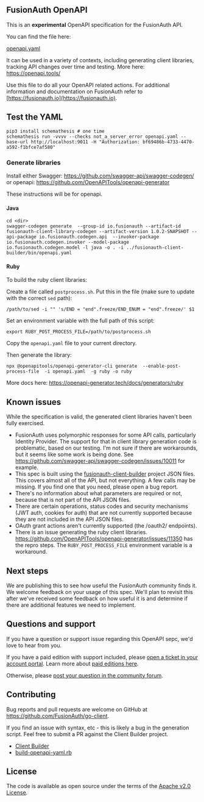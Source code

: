 ## FusionAuth OpenAPI

This is an **experimental** OpenAPI specification for the FusionAuth API.

You can find the file here:

[openapi.yaml](https://github.com/FusionAuth/fusionauth-openapi/blob/main/openapi.yaml)

It can be used in a variety of contexts, including generating client libraries, tracking API changes over time and testing. More here: https://openapi.tools/

Use this file to do all your OpenAPI related actions. For additional information and documentation on FusionAuth refer to [https://fusionauth.io](https://fusionauth.io).

## Test the YAML

```
pip3 install schemathesis # one time
schemathesis run -vvvv --checks not_a_server_error openapi.yaml --base-url http://localhost:9011 -H "Authorization: bf69486b-4733-4470-a592-f1bfce7af580" 
```

### Generate libraries

Install either Swagger: https://github.com/swagger-api/swagger-codegen/ or openapi: https://github.com/OpenAPITools/openapi-generator

These instructions will be for openapi.

#### Java

```
cd <dir>
swagger-codegen generate  --group-id io.fusionauth --artifact-id fusionauth-client-library-codegen --artifact-version 1.0.2-SNAPSHOT --api-package io.fusionauth.codegen.api  --invoker-package io.fusionauth.codegen.invoker --model-package io.fusionauth.codegen.model -l java -o . -i ../fusionauth-client-builder/bin/openapi.yaml
```

#### Ruby

To build the ruby client libraries:

Create a file called `postprocess.sh`. Put this in the file (make sure to update with the correct `sed` path):

```
/path/to/sed -i "" 's/END = "end".freeze/END_ENUM = "end".freeze/' $1
```

Set an environment variable with the full path of this script:

```
export RUBY_POST_PROCESS_FILE=/path/to/postprocess.sh
```

Copy the `openapi.yaml` file to your current directory.

Then generate the library:

```
npx @openapitools/openapi-generator-cli generate  --enable-post-process-file  -i openapi.yaml  -g ruby -o ruby
```

More docs here: https://openapi-generator.tech/docs/generators/ruby

## Known issues

While the specification is valid, the generated client libraries haven't been fully exercised.

* FusionAuth uses polymorphic responses for some API calls, particularly Identity Provider. The support for that in client library generation code is problematic, based on our testing. I'm not sure if there are workarounds, but it seems like some work is being done. See https://github.com/swagger-api/swagger-codegen/issues/10011 for example.
* This spec is built using the [fusionauth-client-builder](https://github.com/fusionauth/fusionauth-client-builder) project JSON files. This covers almost all of the API, but not everything. A few calls may be missing. If you find one that you need, please open a bug report.
* There's no information about what parameters are required or not, because that is not part of the API JSON files.
* There are certain operations, status codes and security mechanisms (JWT auth, cookies for auth) that are not currently supported because they are not included in the API JSON files.
* OAuth grant actions aren't currently supported (the /oauth2/ endpoints).
* There is an issue generating the ruby client libraries. https://github.com/OpenAPITools/openapi-generator/issues/11350 has the repro steps. The `RUBY_POST_PROCESS_FILE` environment variable is a workaround.

## Next steps

We are publishing this to see how useful the FusionAuth community finds it. We welcome feedback on your usage of this spec. We'll plan to revisit this after we've received some feedback on how useful it is and determine if there are additional features we need to implement.

## Questions and support

If you have a question or support issue regarding this OpenAPI sepc, we'd love to hear from you.

If you have a paid edition with support included, please [open a ticket in your account portal](https://account.fusionauth.io/account/support/). Learn more about [paid editions here](https://fusionauth.io/pricing/).

Otherwise, please [post your question in the community forum](https://fusionauth.io/community/forum/).

## Contributing

Bug reports and pull requests are welcome on GitHub at https://github.com/FusionAuth/go-client.

If you find an issue with syntax, etc - this is likely a bug in the generation script. Feel free to submit a PR against the Client Builder project.
- [Client Builder](https://github.com/FusionAuth/fusionauth-client-builder)
- [build-openapi-yaml.rb](https://github.com/FusionAuth/fusionauth-client-builder/blob/master/bin/build-openapi-yaml.rb)

## License

The code is available as open source under the terms of the [Apache v2.0 License](https://opensource.org/licenses/Apache-2.0).
